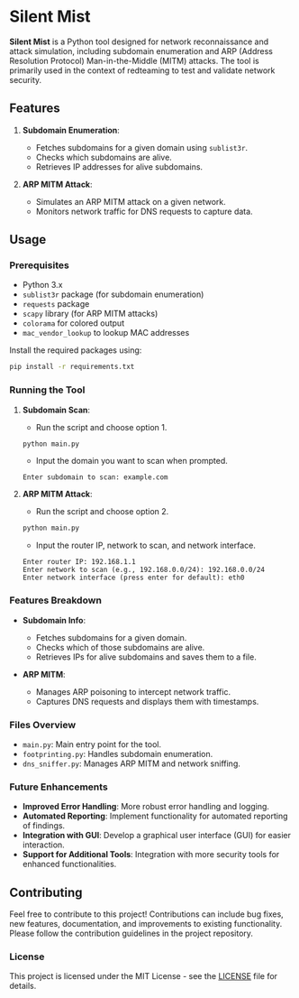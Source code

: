 
# Silent Mist

**Silent Mist** is a Python tool designed for network reconnaissance and attack simulation, including subdomain enumeration and ARP (Address Resolution Protocol) Man-in-the-Middle (MITM) attacks. The tool is primarily used in the context of redteaming to test and validate network security.

## Features

1. **Subdomain Enumeration**:
   - Fetches subdomains for a given domain using `sublist3r`.
   - Checks which subdomains are alive.
   - Retrieves IP addresses for alive subdomains.

2. **ARP MITM Attack**:
   - Simulates an ARP MITM attack on a given network.
   - Monitors network traffic for DNS requests to capture data.

## Usage

### Prerequisites

- Python 3.x
- `sublist3r` package (for subdomain enumeration)
- `requests` package
- `scapy` library (for ARP MITM attacks)
- `colorama` for colored output
- `mac_vendor_lookup` to lookup MAC addresses

Install the required packages using:
```bash
pip install -r requirements.txt
```

### Running the Tool

1. **Subdomain Scan**:
   - Run the script and choose option 1.
   ```bash
   python main.py
   ```
   - Input the domain you want to scan when prompted.
   ```plaintext
   Enter subdomain to scan: example.com
   ```

2. **ARP MITM Attack**:
   - Run the script and choose option 2.
   ```bash
   python main.py
   ```
   - Input the router IP, network to scan, and network interface.
   ```plaintext
   Enter router IP: 192.168.1.1
   Enter network to scan (e.g., 192.168.0.0/24): 192.168.0.0/24
   Enter network interface (press enter for default): eth0
   ```

### Features Breakdown

- **Subdomain Info**:
  - Fetches subdomains for a given domain.
  - Checks which of those subdomains are alive.
  - Retrieves IPs for alive subdomains and saves them to a file.
  
- **ARP MITM**:
  - Manages ARP poisoning to intercept network traffic.
  - Captures DNS requests and displays them with timestamps.

### Files Overview

- `main.py`: Main entry point for the tool.
- `footprinting.py`: Handles subdomain enumeration.
- `dns_sniffer.py`: Manages ARP MITM and network sniffing.

### Future Enhancements

- **Improved Error Handling**: More robust error handling and logging.
- **Automated Reporting**: Implement functionality for automated reporting of findings.
- **Integration with GUI**: Develop a graphical user interface (GUI) for easier interaction.
- **Support for Additional Tools**: Integration with more security tools for enhanced functionalities.

## Contributing

Feel free to contribute to this project! Contributions can include bug fixes, new features, documentation, and improvements to existing functionality. Please follow the contribution guidelines in the project repository.

### License

This project is licensed under the MIT License - see the [LICENSE](LICENSE) file for details.

